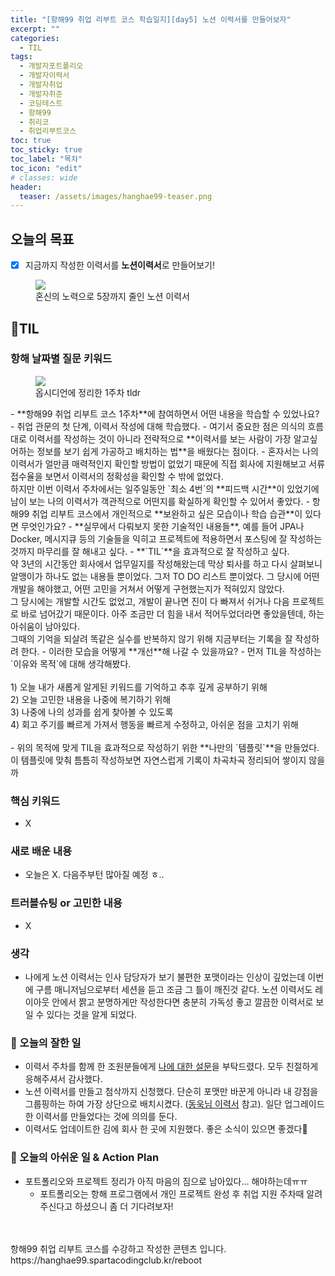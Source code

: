 ```yaml
---
title: "[항해99 취업 리부트 코스 학습일지][day5] 노션 이력서를 만들어보자"
excerpt: ""
categories:
  - TIL
tags:
  - 개발자포트폴리오
  - 개발자이력서
  - 개발자취업
  - 개발자취준
  - 코딩테스트
  - 항해99
  - 취리코
  - 취업리부트코스
toc: true
toc_sticky: true
toc_label: "목차"
toc_icon: "edit"
# classes: wide
header:
  teaser: /assets/images/hanghae99-teaser.png
---
```


## 오늘의 목표
- [X] 지금까지 작성한 이력서를 **노션이력서**로 만들어보기!
<figure>
  <img src='https://github.com/grey920/grey920.github.io/assets/58028215/90280213-2b6d-485c-a52f-e3eedd18adef'>
  <figcaption>혼신의 노력으로 5장까지 줄인 노션 이력서</figcaption>
</figure>

## 📍TIL
### 항해 날짜별 질문 키워드
<figure>
  <a href='https://github.com/grey920/grey920.github.io/assets/58028215/9a024102-0950-48b1-ab77-299685deb4df' target='_blank'>
    <img src='https://github.com/grey920/grey920.github.io/assets/58028215/9a024102-0950-48b1-ab77-299685deb4df'>
  </a>
  <figcaption>옵시디언에 정리한 1주차 tldr</figcaption>
</figure>
- **항해99 취업 리부트 코스 1주차**에 참여하면서 어떤 내용을 학습할 수 있었나요?
	- 취업 관문의 첫 단계, 이력서 작성에 대해 학습했다.
	- 여기서 중요한 점은 의식의 흐름대로 이력서를 작성하는 것이 아니라 전략적으로 **이력서를 보는 사람이 가장 알고싶어하는 정보를 보기 쉽게 가공하고 배치하는 법**을 배웠다는 점이다.
	- 혼자서는 나의 이력서가 얼만큼 매력적인지 확인할 방법이 없었기 때문에 직접 회사에 지원해보고 서류접수율을 보면서 이력서의 정확성을 확인할 수 밖에 없었다. <br>
  하지만 이번 이력서 주차에서는 일주일동안 `최소 4번`의 **피드백 시간**이 있었기에 남이 보는 나의 이력서가 객관적으로 어떤지를 확실하게 확인할 수 있어서 좋았다.
- 항해99 취업 리부트 코스에서 개인적으로 **보완하고 싶은 모습이나 학습 습관**이 있다면 무엇인가요? 
	- **실무에서 다뤄보지 못한 기술적인 내용들**, 예를 들어 JPA나 Docker, 메시지큐 등의 기술들을 익히고 프로젝트에 적용하면서 포스팅에 잘 작성하는 것까지 마무리를 잘 해내고 싶다.
	- **`TIL`**을 효과적으로 잘 작성하고 싶다. <br>
  약 3년의 시간동안 회사에서 업무일지를 작성해왔는데 막상 퇴사를 하고 다시 살펴보니 알맹이가 하나도 없는 내용들 뿐이었다.
  그저 TO DO 리스트 뿐이었다. 그 당시에 어떤 개발을 해야했고, 어떤 고민을 거쳐서 어떻게 구현했는지가 적혀있지 않았다. <br>
  그 당시에는 개발할 시간도 없었고, 개발이 끝나면 진이 다 빠져서 쉬거나 다음 프로젝트로 바로 넘어갔기 때문이다. 아주 조금만 더 힘을 내서 적어두었더라면 좋았을텐데, 하는 아쉬움이 남아있다.<br>
	  그때의 기억을 되살려 똑같은 실수를 반복하지 않기 위해 지금부터는 기록을 잘 작성하려 한다.
- 이러한 모습을 어떻게 **개선**해 나갈 수 있을까요?
	- 먼저 TIL을 작성하는 `이유와 목적`에 대해 생각해봤다. <br><br>
		1) 오늘 내가 새롭게 알게된 키워드를 기억하고 추후 깊게 공부하기 위해<br>
		2) 오늘 고민한 내용을 나중에 복기하기 위해 <br>
		3) 나중에 나의 성과를 쉽게 찾아볼 수 있도록<br>
		4) 회고 주기를 빠르게 가져서 행동을 빠르게 수정하고, 아쉬운 점을 고치기 위해<br><br>
	- 위의 목적에 맞게 TIL을 효과적으로 작성하기 위한 **나만의 `템플릿`**을 만들었다. 이 템플릿에 맞춰 틈틈히 작성하보면 자연스럽게 기록이 차곡차곡 정리되어 쌓이지 않을까

### 핵심 키워드
- X

### 새로 배운 내용
- 오늘은 X. 다음주부턴 많아질 예정 ㅎ..

### 트러블슈팅 or 고민한 내용
- X 

### 생각
- 나에게 노션 이력서는 인사 담당자가 보기 불편한 포맷이라는 인상이 깊었는데 이번에 구름 매니저님으로부터 세션을 듣고 조금 그 틀이 깨진것 같다. 노션 이력서도 레이아웃 안에서 짥고 분명하게만 작성한다면 충분히 가독성 좋고 깔끔한 이력서로 보일 수 있다는 것을 알게 되었다.


### 🥰 오늘의 잘한 일
- 이력서 주차를 함께 한 조원분들에게 [나에 대한 설문](https://forms.gle/QxbMLNhq4yTcBJy68)을 부탁드렸다. 모두 친절하게 응해주셔서 감사했다.
- 노션 이력서를 만들고 첨삭까지 신청했다. 단순히 포맷만 바꾼게 아니라 내 강점을 그룹핑하는 하여 가장 상단으로 배치시켰다. ([동욱님 이력서](https://jojoldu.github.io/) 참고). 일단 업그레이드한 이력서를 만들었다는 것에 의의를 둔다.
- 이력서도 업데이트한 김에 회사 한 곳에 지원했다. 좋은 소식이 있으면 좋겠다🙏

### 💪 오늘의 아쉬운 일 & Action Plan
- 포트폴리오와 프로젝트 정리가 아직 마음의 짐으로 남아있다... 해야하는데ㅠㅠ
	- 포트폴리오는 항해 프로그램에서 개인 프로젝트 완성 후 취업 지원 주차때 알려주신다고 하셨으니 좀 더 기다려보자!


<br>
<br>
항해99 취업 리부트 코스를 수강하고 작성한 콘텐츠 입니다. <br>
<a>https://hanghae99.spartacodingclub.kr/reboot</a>